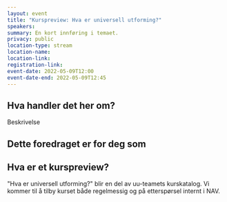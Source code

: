 ```yaml
---
layout: event
title: "Kurspreview: Hva er universell utforming?"
speakers:
summary: En kort innføring i temaet.
privacy: public
location-type: stream
location-name:
location-link:
registration-link:
event-date: 2022-05-09T12:00
event-date-end: 2022-05-09T12:45
---
```

## Hva handler det her om?
Beskrivelse

## Dette foredraget er for deg som

## Hva er et kurspreview?
"Hva er universell utforming?" blir en del av uu-teamets kurskatalog.  Vi kommer til å tilby kurset både regelmessig og på etterspørsel internt i NAV.  
